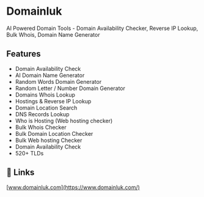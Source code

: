
# Domainluk

AI Powered Domain Tools - Domain Availability Checker, Reverse IP Lookup, Bulk Whois, Domain Name Generator


## Features

- Domain Availability Check
- AI Domain Name Generator
- Random Words Domain Generator
- Random Letter / Number Domain Generator
- Domains Whois Lookup
- Hostings & Reverse IP Lookup
- Domain Location Search
- DNS Records Lookup
- Who is Hosting (Web hosting checker)
- Bulk Whois Checker
- Bulk Domain Location Checker
- Bulk Web hosting Checker
- Domain Availability Check
- 520+ TLDs


## 🔗 Links
[www.domainluk.com](https://www.domainluk.com/)


